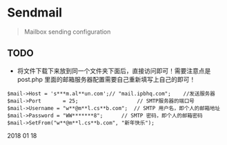 # Sendmail


>Mailbox sending configuration

## TODO

- 将文件下载下来放到同一个文件夹下面后，直接访问即可！需要注意点是post.php 里面的邮箱服务器配置需要自己重新填写上自己的即可！


    

<pre><code>$mail->Host = 's***m.al**un.com';// "mail.ipbhq.com";    //发送服务器
$mail->Port       = 25;                   // SMTP服务器的端口号
$mail->Username = "w**@m**l.cs**b.com";  // SMTP 用户名，即个人的邮箱地址
$mail->Password = "WW*******8";      // SMTP 密码，即个人的邮箱密码
$mail->SetFrom("w**@m**l.cs**b.com", "新年快乐");</code></pre>  

2018 01 18